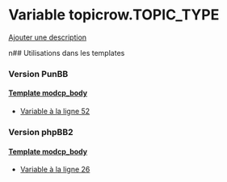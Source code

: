 # Variable topicrow.TOPIC_TYPE
[Ajouter une description](https://fa-tvars.appspot.com/topicrow.TOPIC_TYPE)

n## Utilisations dans les templates

### Version PunBB

#### [Template modcp_body](punbb/modcp_body.md)
* [Variable à la ligne 52](../punbb/modcp_body.tpl#L52)

### Version phpBB2

#### [Template modcp_body](subsilver/modcp_body.md)
* [Variable à la ligne 26](../subsilver/modcp_body.tpl#L26)